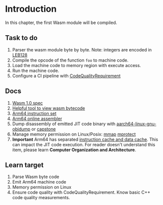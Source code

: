 # Introduction

In this chapter, the first Wasm module will be compiled.

## Task to do

1. Parser the wasm module byte by byte. Note: integers are encoded in [LEB128](https://en.wikipedia.org/wiki/LEB128)
2. Compile the opcode of the function `foo` to machine code.
3. Load the machine code to memory region with execute access.
4. Run the machine code.
5. Configure a CI pipeline with [CodeQualityRequirement](./CodeQualityRequirement.md)

## Docs

1. [Wasm 1.0 spec](https://webassembly.github.io/spec/versions/core/WebAssembly-1.0.pdf)
2. [Helpful tool to view wasm bytecode](https://webassembly.github.io/wabt/demo/wat2wasm/)
3. [Arm64 instruction set](https://developer.arm.com/documentation/ddi0596/2020-12/Base-Instructions?lang=en)
4. [Arm64 online assembler](https://shell-storm.org/online/Online-Assembler-and-Disassembler)
5. Dump disassembly of emitted JIT code binary with [aarch64-linux-gnu-objdump](https://linux.die.net/man/1/aarch64-linux-gnu-objdump) or [capstone](https://github.com/capstone-engine/capstone)
6. Manage memory permission on Linux/Posix: [mmap](https://man7.org/linux/man-pages/man2/mmap.2.html) [mprotect](https://man7.org/linux/man-pages/man2/mprotect.2.html)
7. **Important** Arm64 has separated [instruction cache and data cache](https://developer.arm.com/documentation/den0013/d/Caches/Invalidating-and-cleaning-cache-memory). This can impact the JIT code execution. For reader doesn't understand this item, please learn **Computer Organization and Architecture**.

## Learn target

1. Parse Wasm byte code
2. Emit Arm64 machine code
3. Memory permission on Linux
4. Ensure code quality with CodeQualityRequirement. Know basic C++ code quality measurements.
